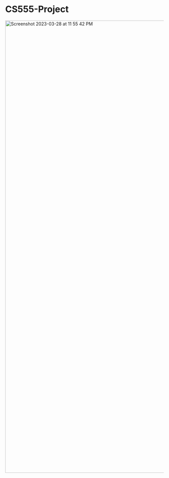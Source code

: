 # CS555-Project
<img width="1440" alt="Screenshot 2023-03-28 at 11 55 42 PM" src="https://user-images.githubusercontent.com/112989454/228424128-671e6409-98cc-447e-a137-b568b43f5bcd.png">

